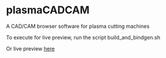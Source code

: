 # plasmaCADCAM

A CAD/CAM browser software for plasma cutting machines

To execute for live preview, run the script build_and_bindgen.sh

Or live preview [here](https://papyplasma.github.io/plasmaCADCAM/)
